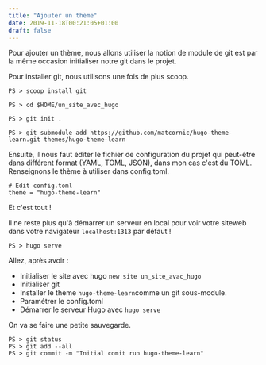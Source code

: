 ```yaml
---
title: "Ajouter un thème"
date: 2019-11-18T00:21:05+01:00
draft: false
---
```


Pour ajouter un thème, nous allons utiliser la notion de module de git est par la même occasion initialiser notre git dans le projet.

Pour installer git, nous utilisons une fois de plus scoop.

```
PS > scoop install git

PS > cd $HOME/un_site_avec_hugo

PS > git init .

PS > git submodule add https://github.com/matcornic/hugo-theme-learn.git themes/hugo-theme-learn
```

Ensuite, il nous faut éditer le fichier de configuration du projet qui peut-être dans différent format (YAML, TOML, JSON), dans mon cas c'est du TOML.
Renseignons le thème à utiliser dans config.toml.
```
# Edit config.toml
theme = "hugo-theme-learn"
```
Et c'est tout !

Il ne reste plus qu'à démarrer un serveur en local pour voir votre siteweb dans votre navigateur `localhost:1313` par défaut !
```
PS > hugo serve
```

Allez, après avoir :
- Initialiser le site avec hugo `new site un_site_avac_hugo`
- Initialiser git
- Installer le thème `hugo-theme-learn`comme un git sous-module.
- Paramétrer le config.toml
- Démarrer le serveur Hugo avec `hugo serve`

On va se faire une petite sauvegarde.
```
PS > git status
PS > git add --all
PS > git commit -m "Initial comit run hugo-theme-learn"
```